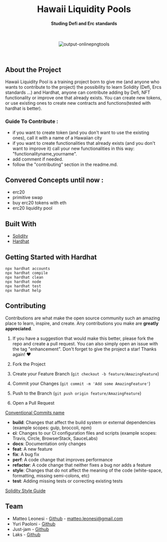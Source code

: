 <div align="center">
   <h1 align="center">Hawaii Liquidity Pools</h3>
   <h4 align="center">Studing Defi and Erc standards</h4> 
</div>
<br>
<div align="center">
   
   ![output-onlinepngtools](https://user-images.githubusercontent.com/38867931/160844411-3f11d20d-1a23-4de4-ac1b-8277e9dcf70a.png)

</div>
<br>

## About the Project 

Hawaii Liquidity Pool is a training project born to give me (and anyone who wants to contribute to the project) the possibility to learn Solidity (Defi, Ercs standards ...) and Hardhat, anyone can contribute adding by Defi, NFT functionality or improve one that already exists. You can create new tokens, or use existing ones to create new contracts and functions(tested with hardhat is better).

### Guide To Contribute :

- if you want to create token (and you don't want to use the existing ones), call it with a name of a Hawaiian city
- if you want to create functionalities that already exists (and you don't want to improve it) call your new functionalities in this way: "functionalityname_yourname".
- add comment if needed.
- follow the "contributing“ section in the readme.md.

## Convered Concepts until now :
- erc20 
- primitive swap
- buy erc20 tokens with eth 
- erc20 liquidity pool 

## Built With
* [Solidity](https://docs.soliditylang.org/en/v0.8.13/) 
* [Hardhat](https://hardhat.org/) 

## Getting Started with Hardhat 

```shell
npx hardhat accounts
npx hardhat compile
npx hardhat clean
npx hardhat node
npx hardhat test
npx hardhat help
```

## Contributing

Contributions are what make the open source community such an amazing place to learn, inspire, and create. Any contributions you make are **greatly appreciated**. 

1. If you have a suggestion that would make this better, please fork the repo and create a pull request. You can also simply open an issue with the tag "enhancement".
Don't forget to give the project a star! Thanks again! ❤️

1. Fork the Project
2. Create your Feature Branch (`git checkout -b feature/AmazingFeature`)
3. Commit your Changes (`git commit -m 'Add some AmazingFeature'`)
4. Push to the Branch (`git push origin feature/AmazingFeature`)
5. Open a Pull Request

[Conventional Commits name](https://www.conventionalcommits.org/en/v1.0.0/)

* **build**: Changes that affect the build system or external dependencies (example scopes: gulp, broccoli, npm)
* **ci**: Changes to our CI configuration files and scripts (example scopes: Travis, Circle, BrowserStack, SauceLabs)
* **docs**: Documentation only changes
* **feat**: A new feature
* **fix**: A bug fix
* **perf**: A code change that improves performance
* **refactor**: A code change that neither fixes a bug nor adds a feature
* **style**: Changes that do not affect the meaning of the code (white-space, formatting, missing semi-colons, etc)
* **test**: Adding missing tests or correcting existing tests

[Solidity Style Guide](https://docs.soliditylang.org/en/v0.8.11/style-guide.html)


## Team

- Matteo Leonesi - [Github](https://github.com/MatteoLeonesi) - matteo.leonesi@gmail.com
- Yuri Paoloni  - [Github](https://github.com/yuripaoloni)
- Just-jam - [Github](https://github.com/Just-Jam)
- Laks - [Github](https://github.com/Laks-Dcrypto)


